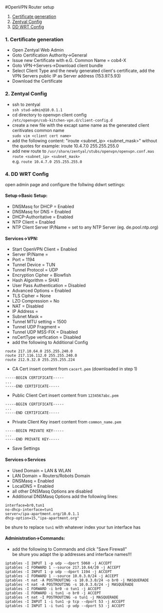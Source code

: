 #OpenVPN Router setup

1. <a href="#Certificate">Certificate generation</a>
2. <a href="#Zentyal">Zentyal Config</a>
2. <a href="#DDWRT">DD WRT Config</a>

### 1. Certificate generation <a id="Certificate"/> 
- Open Zentyal Web Admin
- Goto Certification Authority->General
- Issue new Certificate with e.G. Common Name = cob4-X
- Goto VPN->Servers->Download client bundle
- Select Client Type and the newly generated client's certificate,
  add the VPN Servers public IP as Server address (153.97.5.93)
- Download the Certificate

### 2. Zentyal Config <a id="Zentyal"/>
- ssh to zentyal<br>
  `ssh stud-admin@10.0.1.1`
- cd directory to openvpn client config<br>
  `/etc/openvpn/cob-kitchen-vpn.d/client-config.d`
- create a new file with the excapt same name as the
  generated client ceritivates common name<br>
  `sudo vim <client cert name>`
- add the following content:
  "iroute <subnet_ip> <subnet_mask>"  without the quotes
  for example: iroute 10.4.7.0 255.255.255.0
- add new route to `/usr/share/zentyal/stubs/openvpn/openvpn.conf.mas`<br>
  `route <subnet_ip> <subnet_mask>`<br>
  e.g. `route 10.4.7.0 255.255.255.0`

### 4. DD WRT Config <a id="DDWRT"/>
open admin page and configure the follwing ddwrt settings:

#### Setup->Basic Setup:
- DNSMasq for DHCP = Enabled
- DNSMasq for DNS = Enabled
- DHCP-Authoritative = Enabled
- NTP Client = Enabled 
- NTP Client Server IP/Name = set to any NTP Server (eg. de.pool.ntp.org)

#### Services->VPN:
- Start OpenVPN Client = Enabled
- Server IP/Name = <zentyals external ip>
- Port = 1194
- Tunnel Device = TUN
- Tunnel Protocol = UDP
- Encryption Cipher = Blowfish
- Hash Algorithm = SHA1
- User Pass Authentication = Disabled
- Advanced Options = Enabled
- TLS Cipher = None
- LZO Compression = No
- NAT = Disabled
- IP Address = 
- Subnet Mask =
- Tunnel MTU setting = 1500
- Tunnel UDP Fragment =
- Tunnel UDP MSS-FIX = Disabled
- nsCertType verfication = Disabled
- add the following to Additional Config<br>
```
route 217.10.64.0 255.255.240.0
route 217.116.112.0 255.255.240.0
route 212.9.32.0 255.255.255.224
```
- CA Cert insert content from `cacert.pem` (downloaded in step 1)
```
-----BEGIN CERTIFICATE-----
...
-----END CERTIFICATE-----
```
- Public Client Cert insert content from `1234567abc.pem`
```
-----BEGIN CERTIFICATE-----
...
-----END CERTIFICATE-----
```
- Private Client Key insert content from `common_name.pem`
```
-----BEGIN PRIVATE KEY-----
...
-----END PRIVATE KEY-----
```
- Save Settings

#### Services->Services
- Used Domain = LAN & WLAN
- LAN Domain = Routers/Robots Domain
- DNSMasq = Enabled
- LocalDNS = Enabled
- all other DNSMasq Options are disabled
- Additional DNSMasq Options add the following lines:<br>
```
interface=br0,tun1
no-dhcp-interface=tun1
server=/ipa-apartment.org/10.0.1.1
dhcp-option=15,"ipa-apartment.org"
```
be shure to replace `tun1` with whatever index your tun interface has

#### Administration->Commands:
- add the following to Commands and click "Save Firewall"<br>
  be shure you adapt the ip addresses and interface names!!!
```
iptables -I INPUT 1 -p udp --dport 5060 -j ACCEPT
iptables -I FORWARD 1 --source 217.10.64/20 -j ACCEPT
iptables -I INPUT 1 -p udp --dport 1194 -j ACCEPT
iptables -I FORWARD 1 --source 10.0.3.0/24 -j ACCEPT
iptables -t nat -A POSTROUTING -s 10.0.3.0/24 -o br0 -j MASQUERADE
iptables -t nat -A POSTROUTING -s 10.0.3.0/24 -j MASQUERADE
iptables -I FORWARD -i br0 -o tun1 -j ACCEPT
iptables -I FORWARD -i tun1 -o br0 -j ACCEPT
iptables -t nat -I POSTROUTING -o tun1 -j MASQUERADE
iptables -I INPUT 1 -i tun1 -p tcp --dport 53 -j ACCEPT
iptables -I INPUT 1 -i tun1 -p udp --dport 53 -j ACCEPT
```
